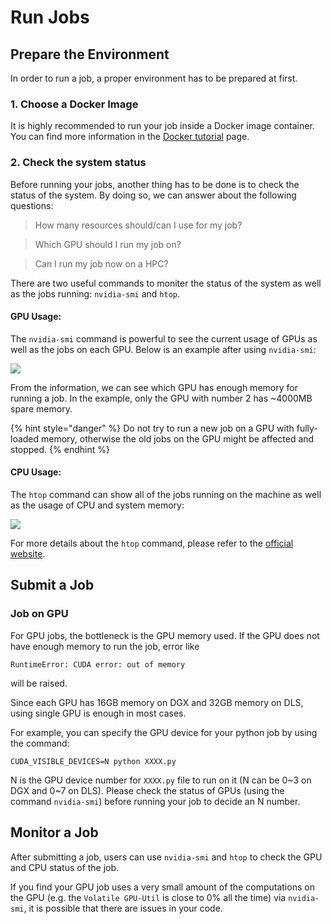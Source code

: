 # Run Jobs

## Prepare the Environment

In order to run a job, a proper environment has to be prepared at first.

### 1. Choose a Docker Image

It is highly recommended to run your job inside a Docker image container. You can find more information in the [Docker tutorial](https://compsci-hunter.gitbook.io/xie-research-group/useful-tutorials/docker-tutorial) page.

### 2. Check the system status

Before running your jobs, another thing has to be done is to check the status of the system. By doing so, we can answer about the following questions:

> How many resources should/can I use for my job?

> Which GPU should I run my job on?

> Can I run my job now on a HPC?

There are two useful commands to moniter the status of the system as well as the jobs running: `nvidia-smi` and `htop`.

#### GPU Usage:

The `nvidia-smi` command is powerful to see the current usage of GPUs as well as the jobs on each GPU. Below is an example after using `nvidia-smi`:

![](../../.gitbook/assets/qq-jie-tu-20200520180640.png)

From the information, we can see which GPU has enough memory for running a job. In the example, only the GPU with number 2 has ~4000MB spare memory.

{% hint style="danger" %}
Do not try to run a new job on a GPU with fully-loaded memory, otherwise the old jobs on the GPU might be affected and stopped.
{% endhint %}

#### CPU Usage:

The `htop` command can show all of the jobs running on the machine as well as the usage of CPU and system memory:

![](../../.gitbook/assets/qq-jie-tu-20200520184823.png)

For more details about the `htop` command, please refer to the [official website](https://hisham.hm/htop/).

## Submit a Job

### Job on GPU

For GPU jobs, the bottleneck is the GPU memory used. If the GPU does not have enough memory to run the job, error like 

```text
RuntimeError: CUDA error: out of memory
```

 will be raised.

Since each GPU has 16GB memory on DGX and 32GB memory on DLS, using single GPU is enough in most cases. 

For example, you can specify the GPU device for your python job by using the command:

```text
CUDA_VISIBLE_DEVICES=N python XXXX.py
```

N is the GPU device number for `XXXX.py` file to run on it \(N can be 0~3 on DGX and 0~7 on DLS\). Please check the status of GPUs \(using the command `nvidia-smi`\) before running your job to decide an N number.

## Monitor a Job

After submitting a job, users can use `nvidia-smi` and `htop` to check the GPU and CPU status of the job. 

If you find your GPU job uses a very small amount of the computations on the GPU \(e.g. the `Volatile GPU-Util` is close to 0% all the time\) via `nvidia-smi`, it is possible that there are issues in your code.

